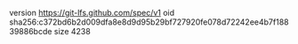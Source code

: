 version https://git-lfs.github.com/spec/v1
oid sha256:c372bd6b2d009dfa8e8d9d95b29bf727920fe078d72242ee4b7f18839886bcde
size 4238
